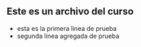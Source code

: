 ## Este es un archivo del curso
* esta es la primera linea de prueba
* segunda linea agregada de prueba